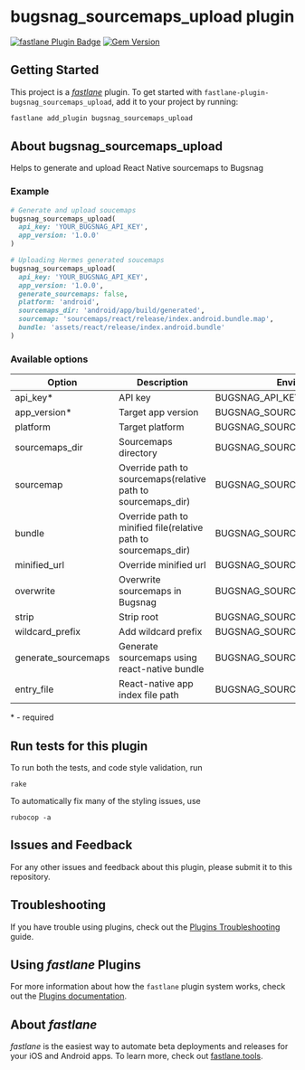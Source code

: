 # bugsnag_sourcemaps_upload plugin

[![fastlane Plugin Badge](https://rawcdn.githack.com/fastlane/fastlane/master/fastlane/assets/plugin-badge.svg)](https://rubygems.org/gems/fastlane-plugin-bugsnag_sourcemaps_upload)
[![Gem Version](https://badge.fury.io/rb/fastlane-plugin-bugsnag_sourcemaps_upload.svg)](https://badge.fury.io/rb/fastlane-plugin-bugsnag_sourcemaps_upload)

## Getting Started

This project is a [_fastlane_](https://github.com/fastlane/fastlane) plugin. To get started with `fastlane-plugin-bugsnag_sourcemaps_upload`, add it to your project by running:

```bash
fastlane add_plugin bugsnag_sourcemaps_upload
```

## About bugsnag_sourcemaps_upload

Helps to generate and upload React Native sourcemaps to Bugsnag


### Example

```ruby
# Generate and upload soucemaps
bugsnag_sourcemaps_upload(
  api_key: 'YOUR_BUGSNAG_API_KEY',
  app_version: '1.0.0'
)

# Uploading Hermes generated soucemaps
bugsnag_sourcemaps_upload(
  api_key: 'YOUR_BUGSNAG_API_KEY',
  app_version: '1.0.0',
  generate_sourcemaps: false,
  platform: 'android',
  sourcemaps_dir: 'android/app/build/generated',
  sourcemap: 'sourcemaps/react/release/index.android.bundle.map',
  bundle: 'assets/react/release/index.android.bundle'
)
```

### Available options

| Option | Description | Environment variable | Default value |
| - | - | - | - |
| api_key* | API key | BUGSNAG_API_KEY |  |
| app_version* | Target app version | BUGSNAG_SOURCEMAPS_APP_VERSION |  |
| platform | Target platform | BUGSNAG_SOURCEMAPS_PLATFORM | ios |
| sourcemaps_dir | Sourcemaps directory | BUGSNAG_SOURCEMAPS_DIR | /tmp |
| sourcemap | Override path to sourcemaps(relative path to sourcemaps_dir) | BUGSNAG_SOURCEMAPS_NAME | *platform*.bundle.map  |
| bundle | Override path to minified file(relative path to sourcemaps_dir) | BUGSNAG_SOURCEMAPS_BUNDLE_NAME | *platform*.bundle |
| minified_url | Override minified url| BUGSNAG_SOURCEMAPS_MINIFIED_URL | index.*platform*.bundle  |
| overwrite | Overwrite sourcemaps in Bugsnag | BUGSNAG_SOURCEMAPS_OVERWRITE | true |
| strip | Strip root | BUGSNAG_SOURCEMAPS_STRIP_PROJECT_ROOT | true |
| wildcard_prefix | Add wildcard prefix | BUGSNAG_SOURCEMAPS_WILDCARD_PREFIX | false |
| generate_sourcemaps | Generate sourcemaps using react-native bundle | BUGSNAG_SOURCEMAPS_GENERATE | true |
| entry_file | React-native app index file path | BUGSNAG_SOURCEMAPS_ENTRY_FILE | index.js |

\* - required

## Run tests for this plugin

To run both the tests, and code style validation, run

```
rake
```

To automatically fix many of the styling issues, use
```
rubocop -a
```

## Issues and Feedback

For any other issues and feedback about this plugin, please submit it to this repository.

## Troubleshooting

If you have trouble using plugins, check out the [Plugins Troubleshooting](https://docs.fastlane.tools/plugins/plugins-troubleshooting/) guide.

## Using _fastlane_ Plugins

For more information about how the `fastlane` plugin system works, check out the [Plugins documentation](https://docs.fastlane.tools/plugins/create-plugin/).

## About _fastlane_

_fastlane_ is the easiest way to automate beta deployments and releases for your iOS and Android apps. To learn more, check out [fastlane.tools](https://fastlane.tools).
